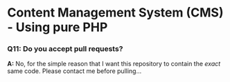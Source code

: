 # Content Management System (CMS) - Using pure PHP

### Q11: Do you accept pull requests?
**A:** No, for the simple reason that I want this repository to contain the _exact_ same code.
Please contact me before pulling...